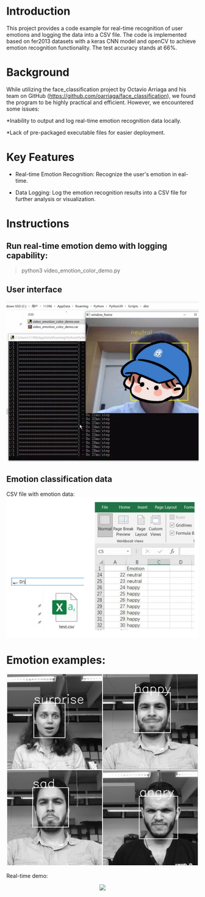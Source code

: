# Introduction
This project provides a code example for real-time recognition of user emotions and logging the data into a CSV file. The code is implemented based on fer2013 datasets with a keras CNN model and openCV to achieve emotion recognition functionality. The test accuracy stands at 66%.  

# Background
While utilizing the face_classification project by Octavio Arriaga and his team on GitHub (https://github.com/oarriaga/face_classification), we found the program to be highly practical and efficient. However, we encountered some issues:

*Inability to output and log real-time emotion recognition data locally.  

*Lack of pre-packaged executable files for easier deployment.

# Key Features

* Real-time Emotion Recognition: Recognize the user's emotion in eal-time.  

* Data Logging: Log the emotion recognition results into a CSV file for further analysis or visualization.

# Instructions

## Run real-time emotion demo with logging capability:
> python3 video_emotion_color_demo.py

## User interface
![alt tag](images/Example_exe.jpg)

## Emotion classification data
CSV file with emotion data:
![alt tag](images/CSV.png)

# Emotion examples:
![alt tag](images/emotion_classification.jpg)

Real-time demo:
<div align='center'>
  <img src='images/color_demo.gif' width='400px'>
</div>

